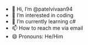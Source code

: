 - 👋 Hi, I’m @patelvivaan94
- 👀 I’m interested in coding
- 🌱 I’m currently learning c#
- 📫 How to reach me via email
- 😄 Pronouns: He/Him

<!---
patelvivaan94/patelvivaan94 is a ✨ special ✨ repository because its `README.md` (this file) appears on your GitHub profile.
You can click the Preview link to take a look at your changes.
--->
